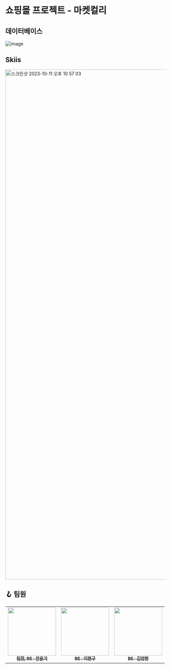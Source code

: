 # 쇼핑몰 프로젝트 - 마켓컬리


## 데이터베이스
![image](https://github.com/AHNYUNKI/Team_Project/assets/121776373/c0bbf344-4361-42fc-8656-1fd031991222)


## Skiis
<img width="1588" alt="스크린샷 2023-10-11 오후 10 57 03" src="https://github.com/AHNYUNKI/Team_Project/assets/121776373/b081b2b1-b914-4caf-a09d-089a88065c11">

## 🪝 팀원
<table>
  <tbody>  
        <tr>
      <td align="center">
<a href="https://github.com/AHNYUNKI"><img src="https://github.com/AHNYUNKI.png" width="150px;" alt=""/>
<br /><sub><b>팀장, BE : 안윤기</b></sub></a><br />
      </td>
      <td align="center">
<a href="https://github.com/shengu9"><img src="https://github.com/shengu9.png" width="150px;" alt=""/>
<br /><sub><b>BE : 이현구</b></sub></a><br />
      </td>
      <td align="center">
<a href="https://github.com/yyy2724"><img src="https://github.com/yyy2724.png" width="150px;" alt=""/>
<br /><sub><b>BE : 김양현</b></sub></a><br />
    </tr>

